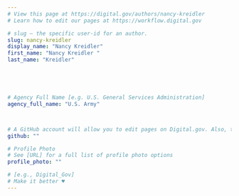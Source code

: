 ```yaml
---
# View this page at https://digital.gov/authors/nancy-kreidler
# Learn how to edit our pages at https://workflow.digital.gov

# slug — the specific user-id for an author.
slug: nancy-kreidler
display_name: "Nancy Kreidler"
first_name: "Nancy Kreidler "
last_name: "Kreidler"





# Agency Full Name [e.g. U.S. General Services Administration]
agency_full_name: "U.S. Army"



# A GitHub account will allow you to edit pages on Digital.gov. Also, the image used in your GitHub account can be used to populate your digital.gov profile photo. Learn more about getting a Github account at [URL]
github: ""

# Profile Photo
# See [URL] for a full list of profile photo options
profile_photo: ""

# [e.g., Digital_Gov]
# Make it better ♥
---
```

